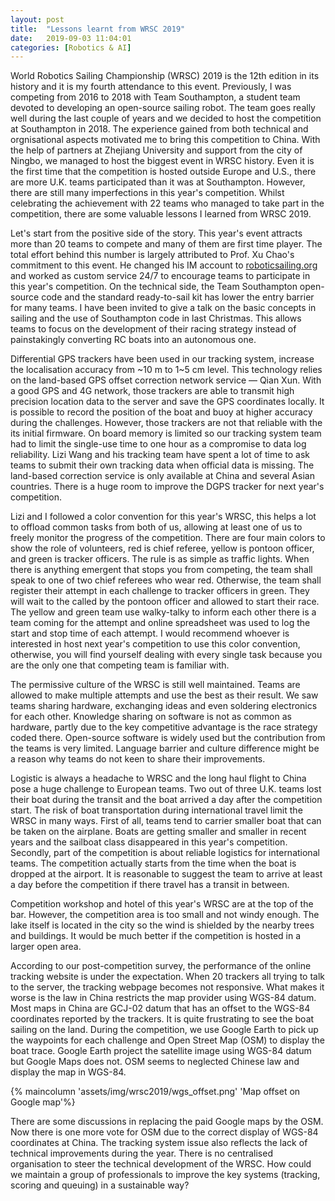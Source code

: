 ```yaml
---
layout: post
title:  "Lessons learnt from WRSC 2019"
date:   2019-09-03 11:04:01
categories: [Robotics & AI]
---
```


World Robotics Sailing Championship (WRSC) 2019 is the 12th edition in its history and it is my fourth attendance to this event. Previously, I was competing from 2016 to 2018 with Team Southampton, a student team devoted to developing an open-source sailing robot. The team goes really well during the last couple of years and we decided to host the competition at Southampton in 2018. The experience gained from both technical and orgnisational aspects motivated me to bring this competition to China. With the help of partners at Zhejiang University and support from the city of Ningbo, we managed to host the biggest event in WRSC history. Even it is the first time that the competition is hosted outside Europe and U.S., there are more U.K. teams participated than it was at Southampton. However,  there are still many imperfections in this year's competition. Whilst celebrating the achievement with 22 teams who managed to take part in the competition, there are some valuable lessons I learned from WRSC 2019.

Let's start from the positive side of the story. This year's event attracts more than 20 teams to compete and many of them are first time player. The total effort behind this number is largely attributed to Prof. Xu Chao's commitment to this event. He changed his IM account to [roboticsailing.org](http://roboticssailing.org) and worked as custom service 24/7 to encourage teams to participate in this year's competition. On the technical side, the Team Southampton open-source code and the standard ready-to-sail kit has lower the entry barrier for many teams. I have been invited to give a talk on the basic concepts in sailing and the use of Southampton code in last Christmas. This allows teams to focus on the development of their racing strategy instead of painstakingly converting RC boats into an autonomous one.  

Differential GPS trackers have been used in our tracking system, increase the localisation accuracy from ~10 m to 1~5 cm level. This technology relies on the land-based GPS offset correction network service — Qian Xun. With a good GPS and 4G network, those trackers are able to transmit high precision location data to the server and save the GPS coordinates locally. It is possible to record the position of the boat and buoy at higher accuracy during the challenges. However, those trackers are not that reliable with the its initial firmware. On board memory is limited so 
our tracking system team had to limit the single-use time to one hour as a compromise to data log reliability.
Lizi Wang and his tracking team have spent a lot of time to ask teams to submit their own tracking data when official data is missing. The land-based correction service is only available at China and several Asian countries.  There is a huge room to improve the DGPS tracker for next year's competition. 

Lizi and I followed a color convention for this year's WRSC, this helps a lot to offload common tasks from both of us, allowing at least one of us to freely monitor the progress of the competition. There are four main colors to show the role of volunteers, red is chief referee, yellow is pontoon officer, and green is tracker officers. The rule is as simple as traffic lights. When there is anything emergent that stops you from competing, the team shall speak to one of two chief referees who wear red. Otherwise, the team shall register their attempt in each challenge to tracker officers in green. They will wait to the called by the pontoon officer and allowed to start their race. The yellow and green team use walky-talky to inform each other there is a team coming for the attempt and online spreadsheet was used to log the start and stop time of each attempt. I would recommend whoever is interested in host next year's competition to use this color convention, otherwise, you will find yourself dealing with every single task because you are the only one that competing team is familiar with. 

The permissive culture of the WRSC is still well maintained. Teams are allowed to make multiple attempts and use the best as their result. We saw teams sharing hardware, exchanging ideas and even soldering electronics for each other. Knowledge sharing on software is not as common as hardware, partly due to the key competitive advantage is the race strategy coded there. Open-source software is widely used but the contribution from the teams is very limited. Language barrier and culture difference might be a reason why teams do not keen to share their improvements.   

Logistic is always a headache to WRSC and the long haul flight to China pose a huge challenge to European teams. Two out of three U.K. teams lost their boat during the transit and the boat arrived a day after the competition start. The risk of boat transportation during international travel limit the WRSC in many ways. First of all, teams tend to carrier smaller boat that can be taken on the airplane. Boats are getting smaller and smaller in recent years and the sailboat class disappeared in this year's competition. Secondly,  part of the competition is about reliable logistics for international teams. The competition actually starts from the time when the boat is dropped at the airport. It is reasonable to suggest the team to arrive at least a day before the competition if there travel has a transit in between. 

Competition workshop and hotel of this year's WRSC are at the top of the bar. However, the competition area is too small and not windy enough. The lake itself is located in the city so the wind is shielded by the nearby trees and buildings. It would be much better if the competition is hosted in  a larger open area. 

According to our post-competition survey, the performance of the online tracking website is under the expectation. When 20 trackers all trying to talk to the server, the tracking webpage becomes not responsive. What makes it worse is the law in China restricts the map provider using WGS-84 datum. Most maps in China are GCJ-02 datum that has an offset to the WGS-84 coordinates reported by the trackers. It is quite frustrating to see the boat sailing on the land. During the competition, we use Google Earth to pick up the waypoints for each challenge and Open Street Map (OSM) to display the boat trace. Google Earth project the satellite image using WGS-84 datum but Google Maps does not. OSM seems to neglected Chinese law and display the map in WGS-84.

{% maincolumn  'assets/img/wrsc2019/wgs_offset.png' 'Map offset on Google map'%}

There are some discussions in replacing the paid Google maps by the OSM. Now there is one more vote for OSM due to the correct display of WGS-84 coordinates at China. The tracking system issue also reflects the lack of technical improvements during the year. There is no centralised organisation to steer the technical development of the WRSC. How could we maintain a group of professionals to improve the key systems (tracking, scoring and queuing) in a sustainable way?